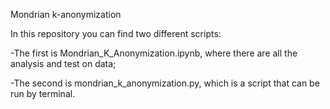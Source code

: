 Mondrian k-anonymization

In this repository you can find two different scripts:

-The first is Mondrian_K_Anonymization.ipynb, where there are all the analysis and test on data;

-The second is mondrian_k_anonymization.py, which is a script that can be run by terminal.
